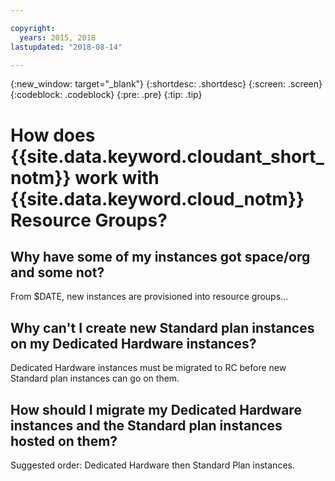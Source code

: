 ```yaml
---

copyright:
  years: 2015, 2018
lastupdated: "2018-08-14"

---
```


{:new_window: target="_blank"}
{:shortdesc: .shortdesc}
{:screen: .screen}
{:codeblock: .codeblock}
{:pre: .pre}
{:tip: .tip}

<!-- Acrolinx: 2018-08-14 -->

# How does {{site.data.keyword.cloudant_short_notm}} work with {{site.data.keyword.cloud_notm}} Resource Groups?

## Why have some of my instances got space/org and some not?

From $DATE, new instances are provisioned into resource groups...

## Why can't I create new Standard plan instances on my Dedicated Hardware instances?

Dedicated Hardware instances must be migrated to RC before new Standard plan instances can go on them.

## How should I migrate my Dedicated Hardware instances and the Standard plan instances hosted on them?

Suggested order: Dedicated Hardware then Standard Plan instances.